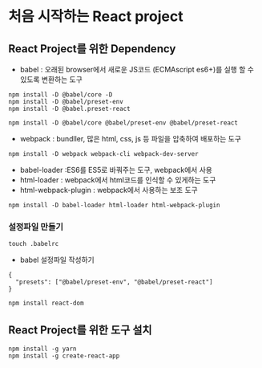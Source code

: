 # 처음 시작하는 React project

## React Project를 위한 Dependency

- babel : 오래된 browser에서 새로운 JS코드 (ECMAscript es6+)를 실행 할 수 있도록 변환하는 도구

```
npm install -D @babel/core -D
npm install -D @babel/preset-env
npm install -D @babel.preset-react

npm install -D @babel/core @babel/preset-env @babel/preset-react
```

- webpack : bundller, 많은 html, css, js 등 파일을 압축하여 배포하는 도구

```
npm install -D webpack webpack-cli webpack-dev-server
```

- babel-loader :ES6를 ES5로 바꿔주는 도구, webpack에서 사용
- html-loader : webpack에서 html코드를 인식할 수 있게하는 도구
- html-webpack-plugin : webpack에서 사용하는 보조 도구

```
npm install -D babel-loader html-loader html-webpack-plugin
```

### 설정파일 만들기

```
touch .babelrc
```

- babel 설정파일 작성하기

```
{
  "presets": ["@babel/preset-env", "@babel/preset-react"]
}
```

```
npm install react-dom
```

## React Project를 위한 도구 설치

```
npm install -g yarn
npm install -g create-react-app
```
